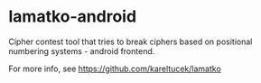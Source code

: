 # lamatko-android
Cipher contest tool that tries to break ciphers based on positional numbering systems - android frontend.

For more info, see https://github.com/kareltucek/lamatko
